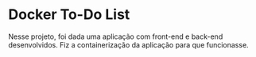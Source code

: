 # Docker To-Do List

Nesse projeto, foi dada uma aplicação com front-end e back-end desenvolvidos. Fiz a containerização da aplicação para que funcionasse.
